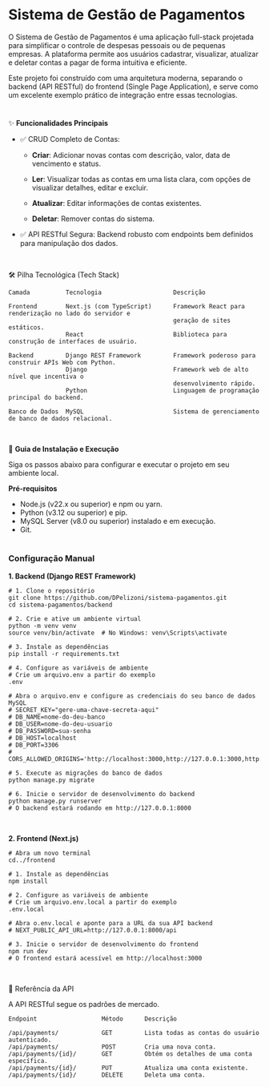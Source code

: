 # Sistema de Gestão de Pagamentos

O Sistema de Gestão de Pagamentos é uma aplicação full-stack projetada para simplificar o controle de despesas pessoais ou de pequenas empresas. A plataforma permite aos usuários cadastrar, visualizar, atualizar e deletar contas a pagar de forma intuitiva e eficiente.

Este projeto foi construído com uma arquitetura moderna, separando o backend (API RESTful) do frontend (Single Page Application), e serve como um excelente exemplo prático de integração entre essas tecnologias.

#

✨ **Funcionalidades Principais**

* ✅ CRUD Completo de Contas:

  * **Criar**: Adicionar novas contas com descrição, valor, data de vencimento e status.

  * **Ler**: Visualizar todas as contas em uma lista clara, com opções de visualizar detalhes, editar e excluir.

  * **Atualizar**: Editar informações de contas existentes.

  * **Deletar**: Remover contas do sistema.

* ✅ API RESTful Segura: Backend robusto com endpoints bem definidos para manipulação dos dados.

<br/>

🛠️ Pilha Tecnológica (Tech Stack)

```
Camada	        Tecnologia	                  Descrição

Frontend	    Next.js (com TypeScript)	  Framework React para renderização no lado do servidor e
                                              geração de sites estáticos.
                React	                      Biblioteca para construção de interfaces de usuário.

Backend	        Django REST Framework	      Framework poderoso para construir APIs Web com Python.
                Django	                      Framework web de alto nível que incentiva o
                                              desenvolvimento rápido.
                Python	                      Linguagem de programação principal do backend.

Banco de Dados	MySQL	                      Sistema de gerenciamento de banco de dados relacional.
```

<br/>

🚀 **Guia de Instalação e Execução**

Siga os passos abaixo para configurar e executar o projeto em seu ambiente local.

**Pré-requisitos**
  * Node.js (v22.x ou superior) e npm ou yarn.
  * Python (v3.12 ou superior) e pip.
  * MySQL Server (v8.0 ou superior) instalado e em execução.
  * Git.
#

### Configuração Manual

**1. Backend (Django REST Framework)**
```
# 1. Clone o repositório
git clone https://github.com/DPelizoni/sistema-pagamentos.git
cd sistema-pagamentos/backend

# 2. Crie e ative um ambiente virtual
python -m venv venv
source venv/bin/activate  # No Windows: venv\Scripts\activate

# 3. Instale as dependências
pip install -r requirements.txt

# 4. Configure as variáveis de ambiente
# Crie um arquivo.env a partir do exemplo
.env

# Abra o arquivo.env e configure as credenciais do seu banco de dados MySQL
# SECRET_KEY="gere-uma-chave-secreta-aqui"
# DB_NAME=nome-do-deu-banco
# DB_USER=nome-do-deu-usuario
# DB_PASSWORD=sua-senha
# DB_HOST=localhost
# DB_PORT=3306
# CORS_ALLOWED_ORIGINS='http://localhost:3000,http://127.0.0.1:3000,http://172.31.16.1:3000'

# 5. Execute as migrações do banco de dados
python manage.py migrate

# 6. Inicie o servidor de desenvolvimento do backend
python manage.py runserver
# O backend estará rodando em http://127.0.0.1:8000
```

<br/>

**2. Frontend (Next.js)**

```
# Abra um novo terminal
cd../frontend

# 1. Instale as dependências
npm install

# 2. Configure as variáveis de ambiente
# Crie um arquivo.env.local a partir do exemplo
.env.local

# Abra o.env.local e aponte para a URL da sua API backend
# NEXT_PUBLIC_API_URL=http://127.0.0.1:8000/api

# 3. Inicie o servidor de desenvolvimento do frontend
npm run dev
# O frontend estará acessível em http://localhost:3000
```

<br/>

🔌 Referência da API

A API RESTful segue os padrões de mercado. 

```
Endpoint	              Método	  Descrição	

/api/payments/	          GET	      Lista todas as contas do usuário autenticado.	
/api/payments/	          POST	      Cria uma nova conta.	
/api/payments/{id}/	      GET	      Obtém os detalhes de uma conta específica.	
/api/payments/{id}/    	  PUT         Atualiza uma conta existente.	
/api/payments/{id}/	      DELETE	  Deleta uma conta.	

```
